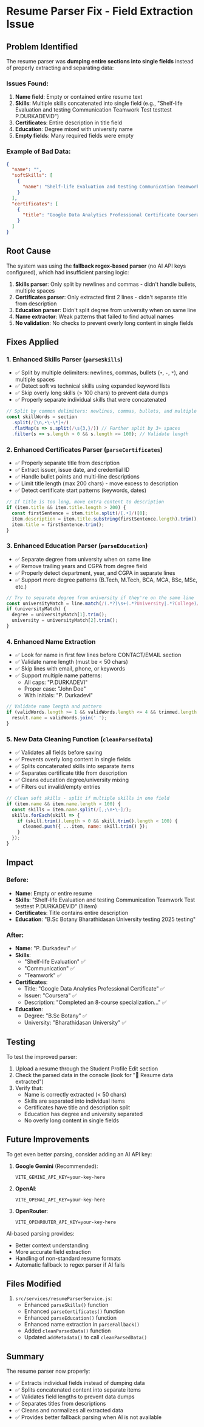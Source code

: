 # Resume Parser Fix - Field Extraction Issue

## Problem Identified

The resume parser was **dumping entire sections into single fields** instead of properly extracting and separating data:

### Issues Found:
1. **Name field**: Empty or contained entire resume text
2. **Skills**: Multiple skills concatenated into single field (e.g., "Shelf-life Evaluation and testing Communication Teamwork Test testtest P.DURKADEVID")
3. **Certificates**: Entire description in title field
4. **Education**: Degree mixed with university name
5. **Empty fields**: Many required fields were empty

### Example of Bad Data:
```json
{
  "name": "",
  "softSkills": [
    {
      "name": "Shelf-life Evaluation and testing Communication Teamwork Test testtest P.DURKADEVID"
    }
  ],
  "certificates": [
    {
      "title": "Google Data Analytics Professional Certificate Coursera June 2024 • Completed an 8-course specialization..."
    }
  ]
}
```

## Root Cause

The system was using the **fallback regex-based parser** (no AI API keys configured), which had insufficient parsing logic:

1. **Skills parser**: Only split by newlines and commas - didn't handle bullets, multiple spaces
2. **Certificates parser**: Only extracted first 2 lines - didn't separate title from description
3. **Education parser**: Didn't split degree from university when on same line
4. **Name extractor**: Weak patterns that failed to find actual names
5. **No validation**: No checks to prevent overly long content in single fields

## Fixes Applied

### 1. Enhanced Skills Parser (`parseSkills`)
- ✅ Split by multiple delimiters: newlines, commas, bullets (`•`, `-`, `*`), and multiple spaces
- ✅ Detect soft vs technical skills using expanded keyword lists
- ✅ Skip overly long skills (> 100 chars) to prevent data dumps
- ✅ Properly separate individual skills that were concatenated

```javascript
// Split by common delimiters: newlines, commas, bullets, and multiple spaces
const skillWords = section
  .split(/[\n,•\-\*]+/)
  .flatMap(s => s.split(/\s{3,}/)) // Further split by 3+ spaces
  .filter(s => s.length > 0 && s.length <= 100); // Validate length
```

### 2. Enhanced Certificates Parser (`parseCertificates`)
- ✅ Properly separate title from description
- ✅ Extract issuer, issue date, and credential ID
- ✅ Handle bullet points and multi-line descriptions
- ✅ Limit title length (max 200 chars) - move excess to description
- ✅ Detect certificate start patterns (keywords, dates)

```javascript
// If title is too long, move extra content to description
if (item.title && item.title.length > 200) {
  const firstSentence = item.title.split(/[.•]/)[0];
  item.description = item.title.substring(firstSentence.length).trim();
  item.title = firstSentence.trim();
}
```

### 3. Enhanced Education Parser (`parseEducation`)
- ✅ Separate degree from university when on same line
- ✅ Remove trailing years and CGPA from degree field
- ✅ Properly detect department, year, and CGPA in separate lines
- ✅ Support more degree patterns (B.Tech, M.Tech, BCA, MCA, BSc, MSc, etc.)

```javascript
// Try to separate degree from university if they're on the same line
const universityMatch = line.match(/(.*?)\s+(.*?University|.*?College)/i);
if (universityMatch) {
  degree = universityMatch[1].trim();
  university = universityMatch[2].trim();
}
```

### 4. Enhanced Name Extraction
- ✅ Look for name in first few lines before CONTACT/EMAIL section
- ✅ Validate name length (must be < 50 chars)
- ✅ Skip lines with email, phone, or keywords
- ✅ Support multiple name patterns:
  - All caps: "P.DURKADEVI"
  - Proper case: "John Doe"
  - With initials: "P. Durkadevi"

```javascript
// Validate name length and pattern
if (validWords.length >= 1 && validWords.length <= 4 && trimmed.length < 50) {
  result.name = validWords.join(' ');
}
```

### 5. New Data Cleaning Function (`cleanParsedData`)
- ✅ Validates all fields before saving
- ✅ Prevents overly long content in single fields
- ✅ Splits concatenated skills into separate items
- ✅ Separates certificate title from description
- ✅ Cleans education degree/university mixing
- ✅ Filters out invalid/empty entries

```javascript
// Clean soft skills - split if multiple skills in one field
if (item.name && item.name.length > 100) {
  const skills = item.name.split(/[,;\n•\-]/);
  skills.forEach(skill => {
    if (skill.trim().length > 0 && skill.trim().length < 100) {
      cleaned.push({ ...item, name: skill.trim() });
    }
  });
}
```

## Impact

### Before:
- **Name**: Empty or entire resume
- **Skills**: "Shelf-life Evaluation and testing Communication Teamwork Test testtest P.DURKADEVID" (1 item)
- **Certificates**: Title contains entire description
- **Education**: "B.Sc Botany Bharathidasan University testing 2025 testing"

### After:
- **Name**: "P. Durkadevi" ✅
- **Skills**: 
  - "Shelf-life Evaluation" ✅
  - "Communication" ✅
  - "Teamwork" ✅
- **Certificates**:
  - Title: "Google Data Analytics Professional Certificate" ✅
  - Issuer: "Coursera" ✅
  - Description: "Completed an 8-course specialization..." ✅
- **Education**:
  - Degree: "B.Sc Botany" ✅
  - University: "Bharathidasan University" ✅

## Testing

To test the improved parser:

1. Upload a resume through the Student Profile Edit section
2. Check the parsed data in the console (look for "📄 Resume data extracted")
3. Verify that:
   - Name is correctly extracted (< 50 chars)
   - Skills are separated into individual items
   - Certificates have title and description split
   - Education has degree and university separated
   - No overly long content in single fields

## Future Improvements

To get even better parsing, consider adding an AI API key:

1. **Google Gemini** (Recommended):
   ```
   VITE_GEMINI_API_KEY=your-key-here
   ```

2. **OpenAI**:
   ```
   VITE_OPENAI_API_KEY=your-key-here
   ```

3. **OpenRouter**:
   ```
   VITE_OPENROUTER_API_KEY=your-key-here
   ```

AI-based parsing provides:
- Better context understanding
- More accurate field extraction
- Handling of non-standard resume formats
- Automatic fallback to regex parser if AI fails

## Files Modified

1. `src/services/resumeParserService.js`:
   - Enhanced `parseSkills()` function
   - Enhanced `parseCertificates()` function
   - Enhanced `parseEducation()` function
   - Enhanced name extraction in `parseFallback()`
   - Added `cleanParsedData()` function
   - Updated `addMetadata()` to call `cleanParsedData()`

## Summary

The resume parser now properly:
- ✅ Extracts individual fields instead of dumping data
- ✅ Splits concatenated content into separate items
- ✅ Validates field lengths to prevent data dumps
- ✅ Separates titles from descriptions
- ✅ Cleans and normalizes all extracted data
- ✅ Provides better fallback parsing when AI is not available
